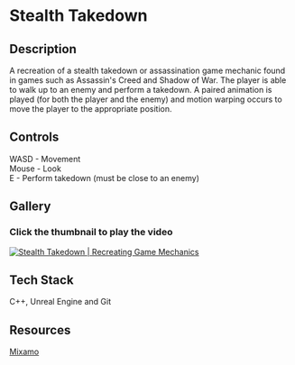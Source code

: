 # Stealth Takedown

## Description

A recreation of a stealth takedown or assassination game mechanic found in games such as Assassin's Creed and Shadow of War. The player is able to walk up to an enemy and perform a takedown. A paired animation is played (for both the player and the enemy) and motion warping occurs to move the player to the appropriate position. 

## Controls

WASD - Movement
<br>Mouse - Look
<br>E - Perform takedown (must be close to an enemy)

## Gallery

### **Click the thumbnail to play the video**

[![Stealth Takedown | Recreating Game Mechanics](https://img.youtube.com/vi/8odgHuT3Ydk/0.jpg)](https://youtu.be/8odgHuT3Ydk)

## Tech Stack

C++, Unreal Engine and Git

## Resources

[Mixamo](https://www.mixamo.com/)
